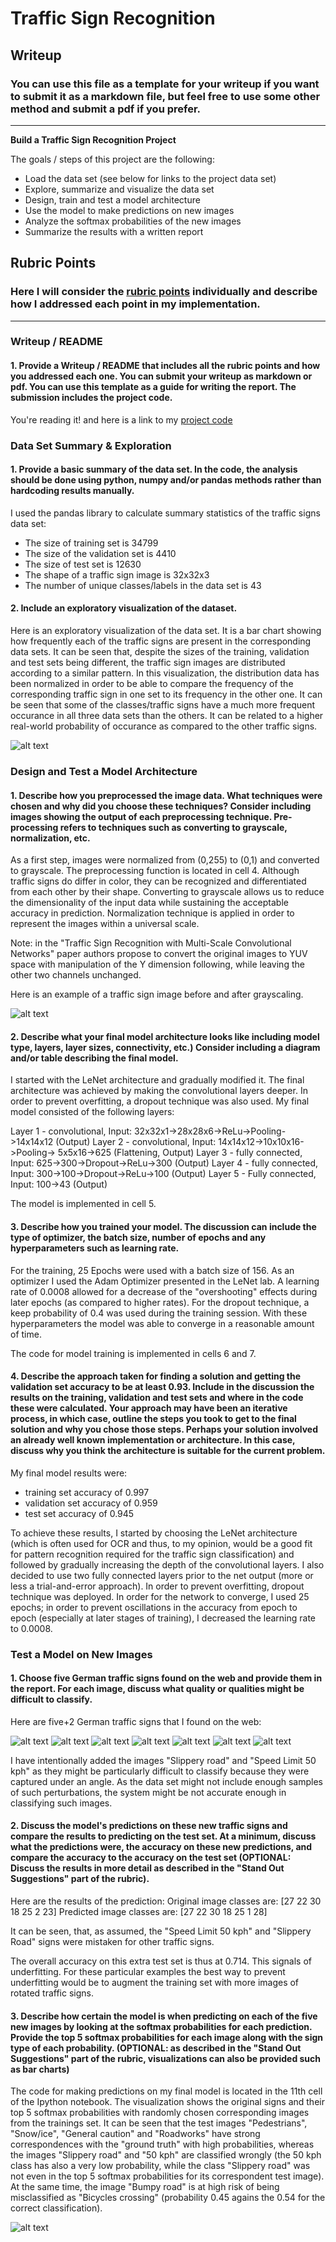 # **Traffic Sign Recognition** 

## Writeup

### You can use this file as a template for your writeup if you want to submit it as a markdown file, but feel free to use some other method and submit a pdf if you prefer.

---

**Build a Traffic Sign Recognition Project**

The goals / steps of this project are the following:
* Load the data set (see below for links to the project data set)
* Explore, summarize and visualize the data set
* Design, train and test a model architecture
* Use the model to make predictions on new images
* Analyze the softmax probabilities of the new images
* Summarize the results with a written report


[//]: # (Image References)

[image1]: ./data_distribution.png "Data Distribution"
[image2]: ./grayscaling.jpg "Original vs. grayscaled image"
[image3]: ./test_images/50kph.jpg "Speed Limit 50 kph"
[image4]: ./test_images/bumpy_road.jpg "Bumpy Road"
[image5]: ./test_images/gefahrenstelle.jpg "General Caution"
[image6]: ./test_images/roadworks.jpg "Roadworks"
[image7]: ./test_images/slippery.jpg "Slippery Road"
[image8]: ./test_images/snow.png "Snow/Ice"
[image9]: ./test_images/warning-pedestrian.png "Pedestrians"
[image10]: ./softmax.png "Original images and their 5 highest softmax probabilities"


## Rubric Points
### Here I will consider the [rubric points](https://review.udacity.com/#!/rubrics/481/view) individually and describe how I addressed each point in my implementation.  

---
### Writeup / README

#### 1. Provide a Writeup / README that includes all the rubric points and how you addressed each one. You can submit your writeup as markdown or pdf. You can use this template as a guide for writing the report. The submission includes the project code.

You're reading it! and here is a link to my [project code](https://github.com/artemkaliuk/Traffic-Sign-Recognition/blob/master/Traffic_Sign_Classifier.ipynb)

### Data Set Summary & Exploration

#### 1. Provide a basic summary of the data set. In the code, the analysis should be done using python, numpy and/or pandas methods rather than hardcoding results manually.

I used the pandas library to calculate summary statistics of the traffic
signs data set:

* The size of training set is 34799
* The size of the validation set is 4410
* The size of test set is 12630
* The shape of a traffic sign image is 32x32x3
* The number of unique classes/labels in the data set is 43

#### 2. Include an exploratory visualization of the dataset.

Here is an exploratory visualization of the data set. It is a bar chart showing how frequently each of the traffic signs are present in the corresponding data sets. It can be seen that, despite the sizes of the training, validation and test sets being different, the traffic sign images are distributed according to a similar pattern. In this visualization, the distribution data has been normalized in order to be able to compare the frequency of the corresponding traffic sign in one set to its frequency in the other one. It can be seen that some of the classes/traffic signs have a much more frequent occurance in all three data sets than the others. It can be related to a higher real-world probability of occurance as compared to the other traffic signs.

![alt text][image1]

### Design and Test a Model Architecture

#### 1. Describe how you preprocessed the image data. What techniques were chosen and why did you choose these techniques? Consider including images showing the output of each preprocessing technique. Pre-processing refers to techniques such as converting to grayscale, normalization, etc.

As a first step, images were normalized from (0,255) to (0,1) and converted to grayscale. The preprocessing function is located in cell 4. Although traffic signs do differ in color, they can be recognized and differentiated from each other by their shape. Converting to grayscale allows us to reduce the dimensionality of the input data while sustaining the acceptable accuracy in prediction. Normalization technique is applied in order to represent the images within a universal scale.

Note: in the "Traffic Sign Recognition with Multi-Scale Convolutional Networks" paper authors propose to convert the original images to YUV space with manipulation of the Y dimension following, while leaving the other two channels unchanged.

Here is an example of a traffic sign image before and after grayscaling.

![alt text][image2]


#### 2. Describe what your final model architecture looks like including model type, layers, layer sizes, connectivity, etc.) Consider including a diagram and/or table describing the final model.

I started with the LeNet architecture and gradually modified it. The final architecture was achieved by making the convolutional layers deeper. In order to prevent overfitting, a dropout technique was also used.
My final model consisted of the following layers:

Layer 1 - convolutional, Input: 32x32x1->28x28x6->ReLu->Pooling->14x14x12 (Output)
Layer 2 - convolutional, Input: 14x14x12->10x10x16->Pooling-> 5x5x16->625 (Flattening, Output)
Layer 3 - fully connected, Input: 625->300->Dropout->ReLu->300 (Output)
Layer 4 - fully connected, Input: 300->100->Dropout->ReLu->100 (Output)
Layer 5 - Fully connected, Input: 100->43 (Output)

 
The model is implemented in cell 5.

#### 3. Describe how you trained your model. The discussion can include the type of optimizer, the batch size, number of epochs and any hyperparameters such as learning rate.

For the training, 25 Epochs were used with a batch size of 156. As an optimizer I used the Adam Optimizer presented in the LeNet lab. A learning rate of 0.0008 allowed for a decrease of the "overshooting" effects during later epochs (as compared to higher rates). For the dropout technique, a keep probability of 0.4 was used during the training session. With these hyperparameters the model was able to converge in a reasonable amount of time.

The code for model training is implemented in cells 6 and 7.

#### 4. Describe the approach taken for finding a solution and getting the validation set accuracy to be at least 0.93. Include in the discussion the results on the training, validation and test sets and where in the code these were calculated. Your approach may have been an iterative process, in which case, outline the steps you took to get to the final solution and why you chose those steps. Perhaps your solution involved an already well known implementation or architecture. In this case, discuss why you think the architecture is suitable for the current problem.

My final model results were:
* training set accuracy of 0.997
* validation set accuracy of 0.959
* test set accuracy of 0.945

To achieve these results, I started by choosing the LeNet architecture (which is often used for OCR and thus, to my opinion, would be a good fit for pattern recognition required for the traffic sign classification) and followed by gradually increasing the depth of the convolutional layers. I also decided to use two fully connected layers prior to the net output (more or less a trial-and-error approach). In order to prevent overfitting, dropout technique was deployed. In order for the network to converge, I used 25 epochs; in order to prevent oscillations in the accuracy from epoch to epoch (especially at later stages of training), I decreased the learning rate to 0.0008.
 

### Test a Model on New Images

#### 1. Choose five German traffic signs found on the web and provide them in the report. For each image, discuss what quality or qualities might be difficult to classify.

Here are five+2 German traffic signs that I found on the web:

![alt text][image3] ![alt text][image4] ![alt text][image5] 
![alt text][image6] ![alt text][image7] ![alt text][image8]
![alt text][image9]

I have intentionally added the images "Slippery road" and "Speed Limit 50 kph" as they might be particularly difficult to classify because they were captured under an angle. As the data set might not include enough samples of such perturbations, the system might be not accurate enough in classifying such images.

#### 2. Discuss the model's predictions on these new traffic signs and compare the results to predicting on the test set. At a minimum, discuss what the predictions were, the accuracy on these new predictions, and compare the accuracy to the accuracy on the test set (OPTIONAL: Discuss the results in more detail as described in the "Stand Out Suggestions" part of the rubric).

Here are the results of the prediction:
Original image classes are: [27 22 30 18 25  2 23]
Predicted image classes are: [27 22 30 18 25  1 28]

It can be seen, that, as assumed, the "Speed Limit 50 kph" and "Slippery Road" signs were mistaken for other traffic signs.

The overall accuracy on this extra test set is thus at 0.714. This signals of underfitting. For these particular examples the best way to prevent underfitting would be to augment the training set with more images of rotated traffic signs.

#### 3. Describe how certain the model is when predicting on each of the five new images by looking at the softmax probabilities for each prediction. Provide the top 5 softmax probabilities for each image along with the sign type of each probability. (OPTIONAL: as described in the "Stand Out Suggestions" part of the rubric, visualizations can also be provided such as bar charts)

The code for making predictions on my final model is located in the 11th cell of the Ipython notebook. The visualization shows the original signs and their top 5 softmax probabilities with randomly chosen corresponding images from the trainings set. It can be seen that the test images "Pedestrians", "Snow/ice", "General caution" and "Roadworks" have strong correspondences with the "ground truth" with high probabilities, whereas the images "Slippery road" and "50 kph" are classified wrongly (the 50 kph class has also a very low probability, while the class "Slippery road" was not even in the top 5 softmax probabilities for its correspondent test image). At the same time, the image "Bumpy road" is at high risk of being misclassified as "Bicycles crossing" (probability 0.45 agains the 0.54 for the correct classification).

![alt text][image10] 


